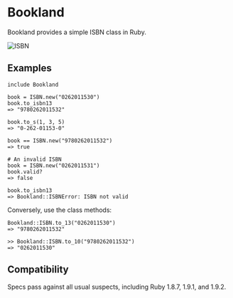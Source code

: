Bookland
========

Bookland provides a simple ISBN class in Ruby.

![ISBN](http://upload.wikimedia.org/wikipedia/commons/thumb/2/28/EAN-13-ISBN-13.svg/540px-EAN-13-ISBN-13.svg.png)

Examples
--------

    include Bookland
    
    book = ISBN.new("0262011530")
    book.to_isbn13
    => "9780262011532"
    
    book.to_s(1, 3, 5)
    => "0-262-01153-0"
    
    book == ISBN.new("9780262011532")
    => true
    
    # An invalid ISBN
    book = ISBN.new("0262011531")
    book.valid?
    => false
    
    book.to_isbn13
    => Bookland::ISBNError: ISBN not valid

Conversely, use the class methods:

    Bookland::ISBN.to_13("0262011530")
    => "9780262011532"
    
    >> Bookland::ISBN.to_10("9780262011532")
    => "0262011530"

Compatibility
-------------

Specs pass against all usual suspects, including Ruby 1.8.7, 1.9.1, and 1.9.2.
